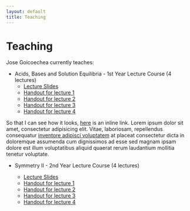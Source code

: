 ```yaml
---
layout: default
title: Teaching
---
```


Teaching
========

Jose Goicoechea currently teaches:

* Acids, Bases and Solution Equilibria - 1st Year Lecture Course (4 lectures)
	* [Lecture Slides](/resources/abse_presentation.pdf)
	* [Handout for lecture 1](/resources/abse_lecture1.pdf)
	* [Handout for lecture 2](/resources/abse_lecture2.pdf)
	* [Handout for lecture 3](/resources/abse_lecture3.pdf)
	* [Handout for lecture 4](/resources/abse_lecture4.pdf)

So that I can see how it looks, [here](http://google.com) is an inline link. Lorem ipsum dolor sit amet, consectetur adipisicing elit. Vitae, laboriosam, repellendus consequatur [inventore adipisci voluptatem](test) at placeat consectetur dicta in doloremque assumenda cum dignissimos ad esse sed magnam ipsam dolore est illum voluptatibus aliquid quaerat rerum laudantium mollitia tenetur voluptate.

<!--

THIS COURSE NO LONGER TAUGHT, CODE LEFT HERE AS PLACEHOLDER

* Non-metal Chemistry - 2nd Year Lecture Course (4 lectures)
	* [Lecture Slides](/resources/nmc_presentation.pdf)
	* [Handout for lecture 1](/resources/nmc_lecture1.pdf)
	* [Handout for lecture 2](/resources/nmc_lecture2.pdf)
	* [Handout for lecture 3](/resources/nmc_lecture3.pdf)
	* [Handout for lecture 4](/resources/nmc_lecture4.pdf)
	
-->

* Symmetry II - 2nd Year Lecture Course (4 lectures)

	* [Lecture Slides](/resources/s2_presentation.pdf)
	* [Handout for lecture 1](/resources/s2_lecture1.pdf)
	* [Handout for lecture 2](/resources/s2_lecture2.pdf)
	* [Handout for lecture 3](/resources/s2_lecture3.pdf)
	* [Handout for lecture 4](/resources/s2_lecture4.pdf)